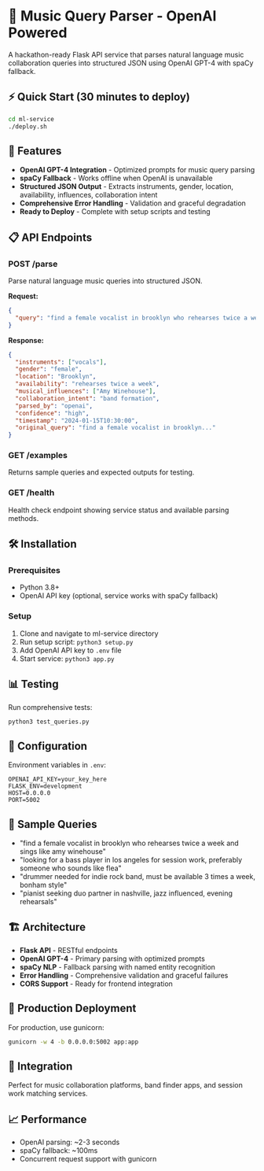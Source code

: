 # 🎵 Music Query Parser - OpenAI Powered

A hackathon-ready Flask API service that parses natural language music collaboration queries into structured JSON using OpenAI GPT-4 with spaCy fallback.

## ⚡ Quick Start (30 minutes to deploy)

```bash
cd ml-service
./deploy.sh
```

## 🚀 Features

- **OpenAI GPT-4 Integration** - Optimized prompts for music query parsing
- **spaCy Fallback** - Works offline when OpenAI is unavailable
- **Structured JSON Output** - Extracts instruments, gender, location, availability, influences, collaboration intent
- **Comprehensive Error Handling** - Validation and graceful degradation
- **Ready to Deploy** - Complete with setup scripts and testing

## 📋 API Endpoints

### POST /parse
Parse natural language music queries into structured JSON.

**Request:**
```json
{
  "query": "find a female vocalist in brooklyn who rehearses twice a week and sings like amy winehouse"
}
```

**Response:**
```json
{
  "instruments": ["vocals"],
  "gender": "female",
  "location": "Brooklyn",
  "availability": "rehearses twice a week",
  "musical_influences": ["Amy Winehouse"],
  "collaboration_intent": "band formation",
  "parsed_by": "openai",
  "confidence": "high",
  "timestamp": "2024-01-15T10:30:00",
  "original_query": "find a female vocalist in brooklyn..."
}
```

### GET /examples
Returns sample queries and expected outputs for testing.

### GET /health
Health check endpoint showing service status and available parsing methods.

## 🛠️ Installation

### Prerequisites
- Python 3.8+
- OpenAI API key (optional, service works with spaCy fallback)

### Setup
1. Clone and navigate to ml-service directory
2. Run setup script: `python3 setup.py`
3. Add OpenAI API key to `.env` file
4. Start service: `python3 app.py`

## 📊 Testing

Run comprehensive tests:
```bash
python3 test_queries.py
```

## 🔧 Configuration

Environment variables in `.env`:
```
OPENAI_API_KEY=your_key_here
FLASK_ENV=development
HOST=0.0.0.0
PORT=5002
```

## 📝 Sample Queries

- "find a female vocalist in brooklyn who rehearses twice a week and sings like amy winehouse"
- "looking for a bass player in los angeles for session work, preferably someone who sounds like flea"
- "drummer needed for indie rock band, must be available 3 times a week, bonham style"
- "pianist seeking duo partner in nashville, jazz influenced, evening rehearsals"

## 🏗️ Architecture

- **Flask API** - RESTful endpoints
- **OpenAI GPT-4** - Primary parsing with optimized prompts
- **spaCy NLP** - Fallback parsing with named entity recognition
- **Error Handling** - Comprehensive validation and graceful failures
- **CORS Support** - Ready for frontend integration

## 🚦 Production Deployment

For production, use gunicorn:
```bash
gunicorn -w 4 -b 0.0.0.0:5002 app:app
```

## 🤝 Integration

Perfect for music collaboration platforms, band finder apps, and session work matching services.

## 📈 Performance

- OpenAI parsing: ~2-3 seconds
- spaCy fallback: ~100ms
- Concurrent request support with gunicorn